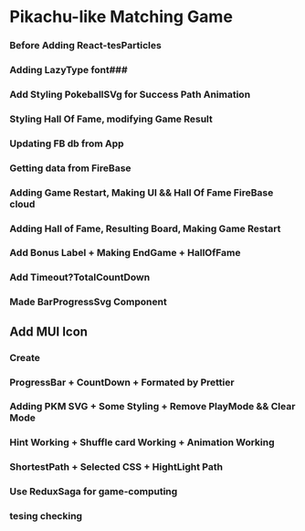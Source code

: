 # Pikachu-like Matching Game

### Before Adding React-tesParticles

### Adding LazyType font###

### Add Styling PokeballSVg for Success Path Animation

### Styling Hall Of Fame, modifying Game Result

### Updating FB db from App

### Getting data from FireBase

### Adding Game Restart, Making UI && Hall Of Fame FireBase cloud

### Adding Hall of Fame, Resulting Board, Making Game Restart

### Add Bonus Label + Making EndGame + HallOfFame

### Add Timeout?TotalCountDown

### Made BarProgressSvg Component

## Add MUI Icon

### Create <NavBar />

### ProgressBar + CountDown + Formated by Prettier

### Adding PKM SVG + Some Styling + Remove PlayMode && Clear Mode

### Hint Working + Shuffle card Working + Animation Working

### ShortestPath + Selected CSS + HightLight Path

### Use ReduxSaga for game-computing

### tesing checking
